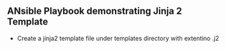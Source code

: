 ## ANsible Playbook demonstrating Jinja 2 Template
* Create a jinja2 template file under templates directory with extentino .j2
